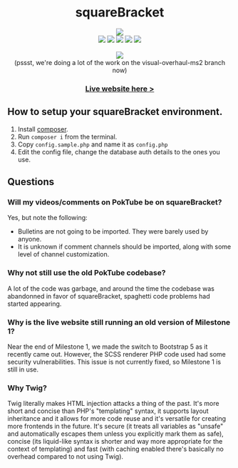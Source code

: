 <h1 align="center">squareBracket</h1>

<p align="center">
<img src="https://user-images.githubusercontent.com/45898787/117596296-10d6b900-b111-11eb-9964-f5a3d931864f.png"><br>
<img src="https://img.shields.io/discord/737791548435071037?style=plastic">
<img src="https://img.shields.io/github/v/release/chazizsquarebracket/squarebracket?include_prereleases&label=lastest%20released&style=plastic">
<img src="https://img.shields.io/github/release-date-pre/chazizsquarebracket/squarebracket?label=released&style=plastic">
<img src="https://img.shields.io/github/commits-since/chazizsquarebracket/squarebracket/milestone-1?include_prereleases&style=plastic">
<img src="https://img.shields.io/github/repo-size/chazizsquarebracket/squarebracket?style=plastic"><br><br>
<a href="https://www.youtube.com/channel/UCMnG3eA5QcSgIPsavuW4ubA">
<img src="https://img.shields.io/youtube/channel/subscribers/UCMnG3eA5QcSgIPsavuW4ubA?style=social">
</a>
<br>
(pssst, we're doing a lot of the work on the visual-overhaul-ms2 branch now)
</p>

<h3 align="center"><a href="https://185.86.231.49/">Live website here ></a></h3>

## How to setup your squareBracket environment.
1. Install [composer](https://getcomposer.org/).
2. Run `composer i` from the terminal.
3. Copy `config.sample.php` and name it as `config.php`
4. Edit the config file, change the database auth details to the ones you use.

## Questions

### Will my videos/comments on PokTube be on squareBracket?
Yes, but note the following:
* Bulletins are not going to be imported. They were barely used by anyone.
* It is unknown if comment channels should be imported, along with some level of channel customization.

### Why not  still use the old PokTube codebase?
A lot of the code was garbage, and around the time the codebase was abandonned in favor of squareBracket, spaghetti code problems had started appearing.

### Why is the live website still running an old version of Milestone 1?
Near the end of Milestone 1, we made the switch to Bootstrap 5 as it recently came out. However, the SCSS renderer PHP code used had some security vulnerabilities. This issue is not currently fixed, so Milestone 1 is still in use.

### Why Twig?
Twig literally makes HTML injection attacks a thing of the past. It's more short and concise than PHP's "templating" syntax, it supports layout inheritance and it allows for more code reuse and it's versatile for creating more frontends in the future. It's secure (it treats all variables as "unsafe" and automatically escapes them unless you explicitly mark them as safe), concise (its liquid-like syntax is shorter and way more appropriate for the context of templating) and fast (with caching enabled there's basically no overhead compared to not using Twig).
